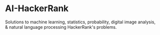 # AI-HackerRank
Solutions to machine learning, statistics, probability, digital image analysis, &amp; natural language processing HackerRank's problems.
